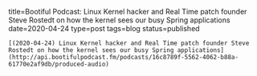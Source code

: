 
title=Bootiful Podcast: Linux Kernel hacker and Real Time patch founder Steve Rostedt on how the kernel sees our busy Spring applications
date=2020-04-24
type=post
tags=blog
status=published
~~~~~~
[(2020-04-24) Linux Kernel hacker and Real Time patch founder Steve Rostedt on how the kernel sees our busy Spring applications](http://api.bootifulpodcast.fm/podcasts/16c8789f-5562-4062-b88a-61770e2af9db/produced-audio) 
            